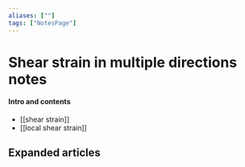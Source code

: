 ```yaml
---
aliases: [""]
tags: ["NotesPage"]
---
```


# Shear strain in multiple directions notes

#### Intro and contents
- [[shear strain]]
- [[local shear strain]]


## Expanded articles

